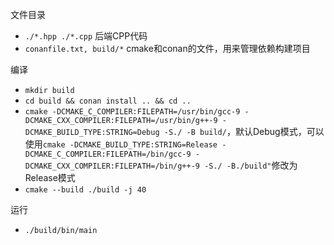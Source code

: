 
文件目录
- `./*.hpp ./*.cpp` 后端CPP代码
- `conanfile.txt, build/*` cmake和conan的文件，用来管理依赖构建项目

编译

- `mkdir build`
- `cd build && conan install .. && cd ..`
- `cmake -DCMAKE_C_COMPILER:FILEPATH=/usr/bin/gcc-9 -DCMAKE_CXX_COMPILER:FILEPATH=/usr/bin/g++-9 -DCMAKE_BUILD_TYPE:STRING=Debug -S./ -B build/`，默认Debug模式，可以使用`cmake -DCMAKE_BUILD_TYPE:STRING=Release -DCMAKE_C_COMPILER:FILEPATH=/bin/gcc-9 -DCMAKE_CXX_COMPILER:FILEPATH=/bin/g++-9 -S./ -B./build"`修改为Release模式
- `cmake --build ./build -j 40`

运行

- `./build/bin/main`

